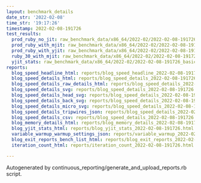 ```yaml
---
layout: benchmark_details
date_str: '2022-02-08'
time_str: '19:17:26'
timestamp: 2022-02-08-191726
test_results:
  prod_ruby_no_jit: raw_benchmark_data/x86_64/2022-02/2022-02-08-191726_basic_benchmark_prod_ruby_no_jit.json
  prod_ruby_with_mjit: raw_benchmark_data/x86_64/2022-02/2022-02-08-191726_basic_benchmark_prod_ruby_with_mjit.json
  prod_ruby_with_yjit: raw_benchmark_data/x86_64/2022-02/2022-02-08-191726_basic_benchmark_prod_ruby_with_yjit.json
  ruby_30_with_mjit: raw_benchmark_data/x86_64/2022-02/2022-02-08-191726_basic_benchmark_ruby_30_with_mjit.json
  yjit_stats: raw_benchmark_data/x86_64/2022-02/2022-02-08-191726_basic_benchmark_yjit_stats.json
reports:
  blog_speed_headline_html: reports/blog_speed_headline_2022-02-08-191726.html
  blog_speed_details_html: reports/blog_speed_details_2022-02-08-191726.html
  blog_speed_details_raw_details_html: reports/blog_speed_details_2022-02-08-191726.raw_details.html
  blog_speed_details_svg: reports/blog_speed_details_2022-02-08-191726.svg
  blog_speed_details_head_svg: reports/blog_speed_details_2022-02-08-191726.head.svg
  blog_speed_details_back_svg: reports/blog_speed_details_2022-02-08-191726.back.svg
  blog_speed_details_micro_svg: reports/blog_speed_details_2022-02-08-191726.micro.svg
  blog_speed_details_tripwires_json: reports/blog_speed_details_2022-02-08-191726.tripwires.json
  blog_speed_details_csv: reports/blog_speed_details_2022-02-08-191726.csv
  blog_memory_details_html: reports/blog_memory_details_2022-02-08-191726.html
  blog_yjit_stats_html: reports/blog_yjit_stats_2022-02-08-191726.html
  variable_warmup_warmup_settings_json: reports/variable_warmup_2022-02-08-191726.warmup_settings.json
  blog_exit_reports_bench_list_html: reports/blog_exit_reports_2022-02-08-191726.bench_list.html
  iteration_count_html: reports/iteration_count_2022-02-08-191726.html

---
```

Autogenerated by continuous_reporting/generate_and_upload_reports.rb script.
